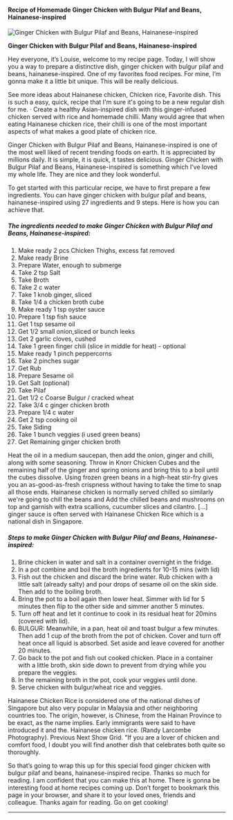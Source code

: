             

#### Recipe of Homemade Ginger Chicken with Bulgur Pilaf and Beans, Hainanese-inspired

![Ginger Chicken with Bulgur Pilaf and Beans, Hainanese-inspired](https://img-global.cpcdn.com/recipes/d9097cd1fb9bc28f/751x532cq70/ginger-chicken-with-bulgur-pilaf-and-beans-hainanese-inspired-recipe-main-photo.jpg)

**Ginger Chicken with Bulgur Pilaf and Beans, Hainanese-inspired**

Hey everyone, it’s Louise, welcome to my recipe page. Today, I will show you a way to prepare a distinctive dish, ginger chicken with bulgur pilaf and beans, hainanese-inspired. One of my favorites food recipes. For mine, I’m gonna make it a little bit unique. This will be really delicious.

See more ideas about Hainanese chicken, Chicken rice, Favorite dish. This is such a easy, quick, recipe that I'm sure it's going to be a new regular dish for me. · Create a healthy Asian-inspired dish with this ginger-infused chicken served with rice and homemade chilli. Many would agree that when eating Hainanese chicken rice, their chilli is one of the most important aspects of what makes a good plate of chicken rice.

Ginger Chicken with Bulgur Pilaf and Beans, Hainanese-inspired is one of the most well liked of recent trending foods on earth. It is appreciated by millions daily. It is simple, it is quick, it tastes delicious. Ginger Chicken with Bulgur Pilaf and Beans, Hainanese-inspired is something which I’ve loved my whole life. They are nice and they look wonderful.

To get started with this particular recipe, we have to first prepare a few ingredients. You can have ginger chicken with bulgur pilaf and beans, hainanese-inspired using 27 ingredients and 9 steps. Here is how you can achieve that.

##### The ingredients needed to make Ginger Chicken with Bulgur Pilaf and Beans, Hainanese-inspired:

1.  Make ready 2 pcs Chicken Thighs, excess fat removed
2.  Make ready Brine
3.  Prepare Water, enough to submerge
4.  Take 2 tsp Salt
5.  Take Broth
6.  Take 2 c water
7.  Take 1 knob ginger, sliced
8.  Take 1/4 a chicken broth cube
9.  Make ready 1 tsp oyster sauce
10.  Prepare 1 tsp fish sauce
11.  Get 1 tsp sesame oil
12.  Get 1/2 small onion,sliced or bunch leeks
13.  Get 2 garlic cloves, cushed
14.  Take 1 green finger chili (slice in middle for heat) - optional
15.  Make ready 1 pinch peppercorns
16.  Take 2 pinches sugar
17.  Get Rub
18.  Prepare Sesame oil
19.  Get Salt (optional)
20.  Take Pilaf
21.  Get 1/2 c Coarse Bulgur / cracked wheat
22.  Take 3/4 c ginger chicken broth
23.  Prepare 1/4 c water
24.  Get 2 tsp cooking oil
25.  Take Siding
26.  Take 1 bunch veggies (i used green beans)
27.  Get Remaining ginger chicken broth

Heat the oil in a medium saucepan, then add the onion, ginger and chilli, along with some seasoning. Throw in Knorr Chicken Cubes and the remaining half of the ginger and spring onions and bring this to a boil until the cubes dissolve. Using frozen green beans in a high-heat stir-fry gives you an as-good-as-fresh crispness without having to take the time to snap all those ends. Hainanese chicken is normally served chilled so similarly we're going to chill the beans and Add the chilled beans and mushrooms on top and garnish with extra scallions, cucumber slices and cilantro. \[…\] ginger sauce is often served with Hainanese Chicken Rice which is a national dish in Singapore.

##### Steps to make Ginger Chicken with Bulgur Pilaf and Beans, Hainanese-inspired:

1.  Brine chicken in water and salt in a container overnight in the fridge.
2.  In a pot combine and boil the broth ingredients for 10-15 mins (with lid)
3.  Fish out the chicken and discard the brine water. Rub chicken with a little salt (already salty) and pour drops of sesame oil on the skin side. Then add to the boiling broth.
4.  Bring the pot to a boil again then lower heat. Simmer with lid for 5 minutes then flip to the other side and simmer another 5 minutes.
5.  Turn off heat and let it continue to cook in its residual heat for 20mins (covered with lid).
6.  BULGUR: Meanwhile, in a pan, heat oil and toast bulgur a few minutes. Then add 1 cup of the broth from the pot of chicken. Cover and turn off heat once all liquid is absorbed. Set aside and leave covered for another 20 minutes.
7.  Go back to the pot and fish out cooked chicken. Place in a container with a little broth, skin side down to prevent from drying while you prepare the veggies.
8.  In the remaining broth in the pot, cook your veggies until done.
9.  Serve chicken with bulgur/wheat rice and veggies.

Hainanese Chicken Rice is considered one of the national dishes of Singapore but also very popular in Malaysia and other neighboring countries too. The origin, however, is Chinese, from the Hainan Province to be exact, as the name implies. Early immigrants were said to have introduced it and the. Hainanese chicken rice. (Randy Larcombe Photography). Previous Next Show Grid. "If you are a lover of chicken and comfort food, I doubt you will find another dish that celebrates both quite so thoroughly.

So that’s going to wrap this up for this special food ginger chicken with bulgur pilaf and beans, hainanese-inspired recipe. Thanks so much for reading. I am confident that you can make this at home. There is gonna be interesting food at home recipes coming up. Don’t forget to bookmark this page in your browser, and share it to your loved ones, friends and colleague. Thanks again for reading. Go on get cooking!

* * *